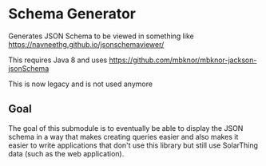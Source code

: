 # Schema Generator
Generates JSON Schema to be viewed in something like https://navneethg.github.io/jsonschemaviewer/

This requires Java 8 and uses https://github.com/mbknor/mbknor-jackson-jsonSchema

This is now legacy and is not used anymore

## Goal
The goal of this submodule is to eventually be able to display the JSON schema in a way
that makes creating queries easier and also makes it easier to write applications that don't use
this library but still use SolarThing data (such as the web application).
